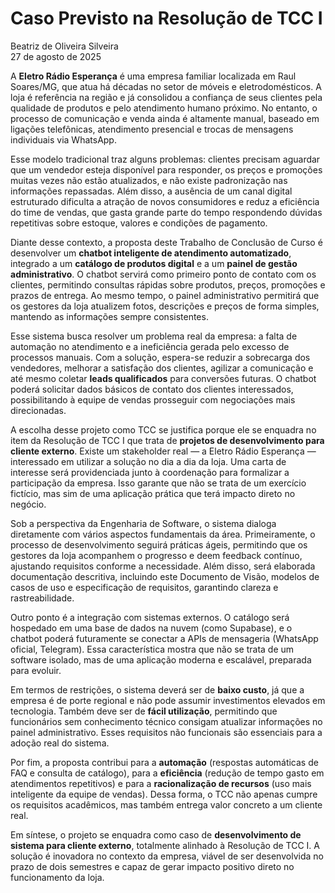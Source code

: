 # Caso Previsto na Resolução de TCC I  
Beatriz de Oliveira Silveira  
27 de agosto de 2025  

A **Eletro Rádio Esperança** é uma empresa familiar localizada em Raul Soares/MG, que atua há décadas no setor de móveis e eletrodomésticos. A loja é referência na região e já consolidou a confiança de seus clientes pela qualidade de produtos e pelo atendimento humano próximo. No entanto, o processo de comunicação e venda ainda é altamente manual, baseado em ligações telefônicas, atendimento presencial e trocas de mensagens individuais via WhatsApp.  

Esse modelo tradicional traz alguns problemas: clientes precisam aguardar que um vendedor esteja disponível para responder, os preços e promoções muitas vezes não estão atualizados, e não existe padronização nas informações repassadas. Além disso, a ausência de um canal digital estruturado dificulta a atração de novos consumidores e reduz a eficiência do time de vendas, que gasta grande parte do tempo respondendo dúvidas repetitivas sobre estoque, valores e condições de pagamento.  

Diante desse contexto, a proposta deste Trabalho de Conclusão de Curso é desenvolver um **chatbot inteligente de atendimento automatizado**, integrado a um **catálogo de produtos digital** e a um **painel de gestão administrativo**. O chatbot servirá como primeiro ponto de contato com os clientes, permitindo consultas rápidas sobre produtos, preços, promoções e prazos de entrega. Ao mesmo tempo, o painel administrativo permitirá que os gestores da loja atualizem fotos, descrições e preços de forma simples, mantendo as informações sempre consistentes.  

Esse sistema busca resolver um problema real da empresa: a falta de automação no atendimento e a ineficiência gerada pelo excesso de processos manuais. Com a solução, espera-se reduzir a sobrecarga dos vendedores, melhorar a satisfação dos clientes, agilizar a comunicação e até mesmo coletar **leads qualificados** para conversões futuras. O chatbot poderá solicitar dados básicos de contato dos clientes interessados, possibilitando à equipe de vendas prosseguir com negociações mais direcionadas.  

A escolha desse projeto como TCC se justifica porque ele se enquadra no item da Resolução de TCC I que trata de **projetos de desenvolvimento para cliente externo**. Existe um stakeholder real — a Eletro Rádio Esperança — interessado em utilizar a solução no dia a dia da loja. Uma carta de interesse será providenciada junto à coordenação para formalizar a participação da empresa. Isso garante que não se trata de um exercício fictício, mas sim de uma aplicação prática que terá impacto direto no negócio.  

Sob a perspectiva da Engenharia de Software, o sistema dialoga diretamente com vários aspectos fundamentais da área. Primeiramente, o processo de desenvolvimento seguirá práticas ágeis, permitindo que os gestores da loja acompanhem o progresso e deem feedback contínuo, ajustando requisitos conforme a necessidade. Além disso, será elaborada documentação descritiva, incluindo este Documento de Visão, modelos de casos de uso e especificação de requisitos, garantindo clareza e rastreabilidade.  

Outro ponto é a integração com sistemas externos. O catálogo será hospedado em uma base de dados na nuvem (como Supabase), e o chatbot poderá futuramente se conectar a APIs de mensageria (WhatsApp oficial, Telegram). Essa característica mostra que não se trata de um software isolado, mas de uma aplicação moderna e escalável, preparada para evoluir.  

Em termos de restrições, o sistema deverá ser de **baixo custo**, já que a empresa é de porte regional e não pode assumir investimentos elevados em tecnologia. Também deve ser de **fácil utilização**, permitindo que funcionários sem conhecimento técnico consigam atualizar informações no painel administrativo. Esses requisitos não funcionais são essenciais para a adoção real do sistema.  

Por fim, a proposta contribui para a **automação** (respostas automáticas de FAQ e consulta de catálogo), para a **eficiência** (redução de tempo gasto em atendimentos repetitivos) e para a **racionalização de recursos** (uso mais inteligente da equipe de vendas). Dessa forma, o TCC não apenas cumpre os requisitos acadêmicos, mas também entrega valor concreto a um cliente real.  

Em síntese, o projeto se enquadra como caso de **desenvolvimento de sistema para cliente externo**, totalmente alinhado à Resolução de TCC I. A solução é inovadora no contexto da empresa, viável de ser desenvolvida no prazo de dois semestres e capaz de gerar impacto positivo direto no funcionamento da loja.  